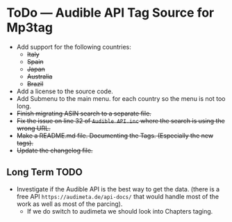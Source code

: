# ToDo — Audible API Tag Source for Mp3tag

- Add support for the following countries:
  - ~~Italy~~
  - ~~Spain~~
  - ~~Japan~~
  - ~~Australia~~
  - ~~Brazil~~
- Add a license to the source code.
- Add Submenu to the main menu. for each country so the menu is not too long.
- ~~Finish migrating ASIN search to a separate file.~~
- ~~Fix the issue on line 32 of `Audible API.inc` where the search is using the wrong URL.~~
- ~~Make a README.md file. Documenting the Tags. (Especially the new tags).~~
- ~~Update the changelog file.~~

## Long Term TODO

- Investigate if the Audible API is the  best way to get the data. (there is a free API `https://audimeta.de/api-docs/` that would handle most of the work as well as most of the parcing).
  - If we do switch to audimeta we should look into Chapters taging.
